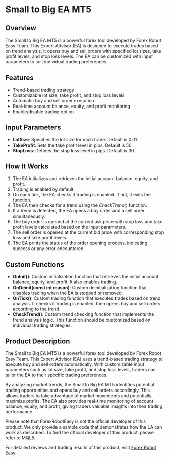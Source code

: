 # Small to Big EA MT5

## Overview
The Small to Big EA MT5 is a powerful forex tool developed by Forex Robot Easy Team. This Expert Advisor (EA) is designed to execute trades based on trend analysis. It opens buy and sell orders with specified lot sizes, take profit levels, and stop loss levels. The EA can be customized with input parameters to suit individual trading preferences.

## Features
- Trend-based trading strategy
- Customizable lot size, take profit, and stop loss levels
- Automatic buy and sell order execution
- Real-time account balance, equity, and profit monitoring
- Enable/disable trading option

## Input Parameters
- **LotSize**: Specifies the lot size for each trade. Default is 0.01.
- **TakeProfit**: Sets the take profit level in pips. Default is 50.
- **StopLoss**: Defines the stop loss level in pips. Default is 30.

## How It Works
1. The EA initializes and retrieves the initial account balance, equity, and profit.
2. Trading is enabled by default.
3. On each tick, the EA checks if trading is enabled. If not, it exits the function.
4. The EA then checks for a trend using the *CheckTrend()* function.
5. If a trend is detected, the EA opens a buy order and a sell order simultaneously.
6. The buy order is opened at the current ask price with stop loss and take profit levels calculated based on the input parameters.
7. The sell order is opened at the current bid price with corresponding stop loss and take profit levels.
8. The EA prints the status of the order opening process, indicating success or any error encountered.

## Custom Functions
- **OnInit()**: Custom initialization function that retrieves the initial account balance, equity, and profit. It also enables trading.
- **OnDeinit(const int reason)**: Custom deinitialization function that disables trading when the EA is stopped or removed.
- **OnTick()**: Custom trading function that executes trades based on trend analysis. It checks if trading is enabled, then opens buy and sell orders according to the trend.
- **CheckTrend()**: Custom trend checking function that implements the trend analysis logic. This function should be customized based on individual trading strategies.

## Product Description
The Small to Big EA MT5 is a powerful forex tool developed by Forex Robot Easy Team. This Expert Advisor (EA) uses a trend-based trading strategy to execute buy and sell orders automatically. With customizable input parameters such as lot size, take profit, and stop loss levels, traders can tailor the EA to their specific trading preferences.

By analyzing market trends, the Small to Big EA MT5 identifies potential trading opportunities and opens buy and sell orders accordingly. This allows traders to take advantage of market movements and potentially maximize profits. The EA also provides real-time monitoring of account balance, equity, and profit, giving traders valuable insights into their trading performance.

Please note that ForexRobotEasy is not the official developer of this product. We only provide a sample code that demonstrates how the EA can work as described. To find the official developer of this product, please refer to MQL5.

For detailed reviews and trading results of this product, visit [Forex Robot Easy](https://forexroboteasy.com/forex-robot-review/small-to-big-ea-mt5-review-powerful-forex-tool-at-launch-price/).
